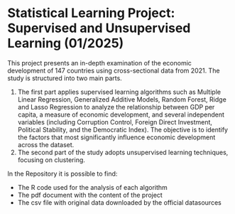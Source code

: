 # Statistical Learning Project: Supervised and Unsupervised Learning (01/2025)

This project presents an in-depth examination of the economic development of 147 countries using cross-sectional data from 2021. The study is structured into two main parts.
1. The first part applies supervised learning algorithms such as Multiple Linear Regression, Generalized Additive Models, Random Forest, Ridge and Lasso Regression
to analyze the relationship between GDP per capita, a measure of economic development, and several independent variables (including Corruption Control, Foreign Direct Investment, Political Stability, and the Democratic Index). The objective
is to identify the factors that most significantly influence economic development across the dataset.
2. The second part of the study adopts unsupervised learning techniques, focusing on clustering.

In the Repository it is possible to find:
- The R code used for the analysis of each algorithm
- The pdf document with the content of the project
-  The csv file with original data downloaded by the official datasources
